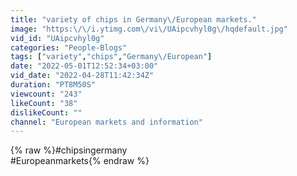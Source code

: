 ```yaml
---
title: "variety of chips in Germany\/European markets."
image: "https:\/\/i.ytimg.com\/vi\/UAipcvhyl0g\/hqdefault.jpg"
vid_id: "UAipcvhyl0g"
categories: "People-Blogs"
tags: ["variety","chips","Germany\/European"]
date: "2022-05-01T12:52:34+03:00"
vid_date: "2022-04-28T11:42:34Z"
duration: "PT8M50S"
viewcount: "243"
likeCount: "38"
dislikeCount: ""
channel: "European markets and information"
---
```

{% raw %}#chipsingermany<br />#Europeanmarkets{% endraw %}
